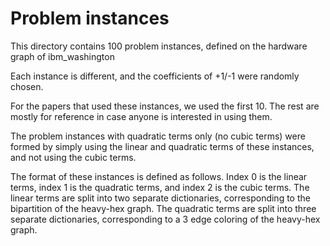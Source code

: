 # Problem instances

This directory contains 100 problem instances, defined on the hardware graph of ibm_washington

Each instance is different, and the coefficients of +1/-1 were randomly chosen. 

For the papers that used these instances, we used the first 10. The rest are mostly for reference in case anyone is interested in using them. 

The problem instances with quadratic terms only (no cubic terms) were formed by simply using the linear and quadratic terms of these instances, and not using the cubic terms. 

The format of these instances is defined as follows. Index 0 is the linear terms, index 1 is the quadratic terms, and index 2 is the cubic terms. 
The linear terms are split into two separate dictionaries, corresponding to the bipartition of the heavy-hex graph. 
The quadratic terms are split into three separate dictionaries, corresponding to a 3 edge coloring of the heavy-hex graph. 
